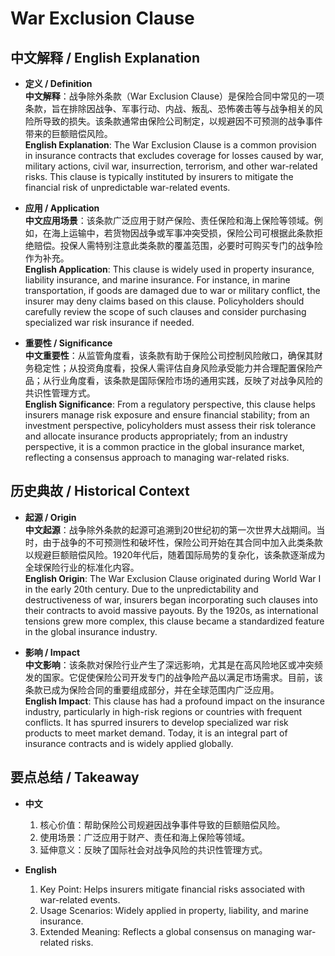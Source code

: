 # War Exclusion Clause

## 中文解释 / English Explanation

* **定义 / Definition**  
  **中文解释**：战争除外条款（War Exclusion Clause）是保险合同中常见的一项条款，旨在排除因战争、军事行动、内战、叛乱、恐怖袭击等与战争相关的风险所导致的损失。该条款通常由保险公司制定，以规避因不可预测的战争事件带来的巨额赔偿风险。  
  **English Explanation**: The War Exclusion Clause is a common provision in insurance contracts that excludes coverage for losses caused by war, military actions, civil war, insurrection, terrorism, and other war-related risks. This clause is typically instituted by insurers to mitigate the financial risk of unpredictable war-related events.

* **应用 / Application**  
  **中文应用场景**：该条款广泛应用于财产保险、责任保险和海上保险等领域。例如，在海上运输中，若货物因战争或军事冲突受损，保险公司可根据此条款拒绝赔偿。投保人需特别注意此类条款的覆盖范围，必要时可购买专门的战争险作为补充。  
  **English Application**: This clause is widely used in property insurance, liability insurance, and marine insurance. For instance, in marine transportation, if goods are damaged due to war or military conflict, the insurer may deny claims based on this clause. Policyholders should carefully review the scope of such clauses and consider purchasing specialized war risk insurance if needed.

* **重要性 / Significance**  
  **中文重要性**：从监管角度看，该条款有助于保险公司控制风险敞口，确保其财务稳定性；从投资角度看，投保人需评估自身风险承受能力并合理配置保险产品；从行业角度看，该条款是国际保险市场的通用实践，反映了对战争风险的共识性管理方式。  
  **English Significance**: From a regulatory perspective, this clause helps insurers manage risk exposure and ensure financial stability; from an investment perspective, policyholders must assess their risk tolerance and allocate insurance products appropriately; from an industry perspective, it is a common practice in the global insurance market, reflecting a consensus approach to managing war-related risks.

## 历史典故 / Historical Context

* **起源 / Origin**  
  **中文起源**：战争除外条款的起源可追溯到20世纪初的第一次世界大战期间。当时，由于战争的不可预测性和破坏性，保险公司开始在其合同中加入此类条款以规避巨额赔偿风险。1920年代后，随着国际局势的复杂化，该条款逐渐成为全球保险行业的标准化内容。  
  **English Origin**: The War Exclusion Clause originated during World War I in the early 20th century. Due to the unpredictability and destructiveness of war, insurers began incorporating such clauses into their contracts to avoid massive payouts. By the 1920s, as international tensions grew more complex, this clause became a standardized feature in the global insurance industry.

* **影响 / Impact**  
  **中文影响**：该条款对保险行业产生了深远影响，尤其是在高风险地区或冲突频发的国家。它促使保险公司开发专门的战争险产品以满足市场需求。目前，该条款已成为保险合同的重要组成部分，并在全球范围内广泛应用。  
  **English Impact**: This clause has had a profound impact on the insurance industry, particularly in high-risk regions or countries with frequent conflicts. It has spurred insurers to develop specialized war risk products to meet market demand. Today, it is an integral part of insurance contracts and is widely applied globally.

## 要点总结 / Takeaway

* **中文**  
  1. 核心价值：帮助保险公司规避因战争事件导致的巨额赔偿风险。
  2. 使用场景：广泛应用于财产、责任和海上保险等领域。
  3. 延伸意义：反映了国际社会对战争风险的共识性管理方式。

* **English**  
  1. Key Point: Helps insurers mitigate financial risks associated with war-related events.
  2. Usage Scenarios: Widely applied in property, liability, and marine insurance.
  3. Extended Meaning: Reflects a global consensus on managing war-related risks.